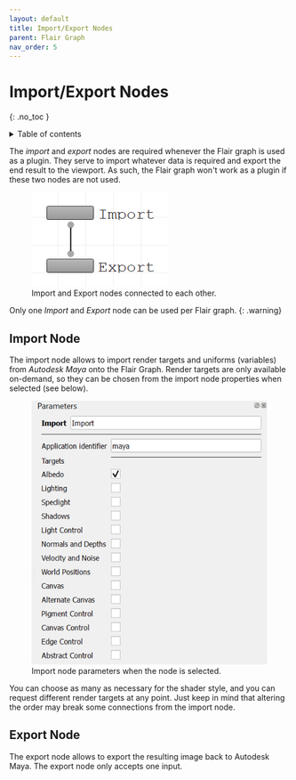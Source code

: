 ```yaml
---
layout: default
title: Import/Export Nodes
parent: Flair Graph
nav_order: 5
---
```


# Import/Export Nodes
{: .no_toc }

<details close markdown="block">
  <summary>
    Table of contents
  </summary>
  {: .text-delta }
1. TOC
{:toc}
</details>

The _import_ and _export_ nodes are required whenever the Flair graph is used as a plugin. They serve to import whatever data is required and export the end result to the viewport. As such, the Flair graph won't work as a plugin if these two nodes are not used.

<figure class="aio-ui">
	<img src="/media/graph/nodes/import_export.png" alt="Import and Export nodes connected to each other">
	<figcaption>Import and Export nodes connected to each other.</figcaption>
</figure>

Only one _Import_ and _Export_ node can be used per Flair graph.
{: .warning}

## Import Node

The import node allows to import render targets and uniforms (variables) from _Autodesk Maya_ onto the Flair Graph. Render targets are only available on-demand, so they can be chosen from the import node properties when selected (see below).

<figure class="aio-ui">
	<img src="/media/graph/nodes/import_params.png" alt="Import node parameters">
	<figcaption>Import node parameters when the node is selected.</figcaption>
</figure>

You can choose as many as necessary for the shader style, and you can request different render targets at any point. Just keep in mind that altering the order may break some connections from the import node.

## Export Node

The export node allows to export the resulting image back to Autodesk Maya. The export node only accepts one input.